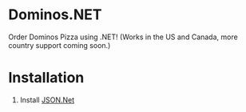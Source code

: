 # Dominos.NET
Order Dominos Pizza using .NET! (Works in the US and Canada, more country support coming soon.)



# Installation
1. Install [JSON.Net](https://www.newtonsoft.com/json)

